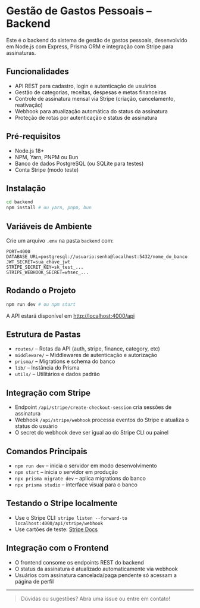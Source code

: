 # Gestão de Gastos Pessoais – Backend

Este é o backend do sistema de gestão de gastos pessoais, desenvolvido em Node.js com Express, Prisma ORM e integração com Stripe para assinaturas.

## Funcionalidades
- API REST para cadastro, login e autenticação de usuários
- Gestão de categorias, receitas, despesas e metas financeiras
- Controle de assinatura mensal via Stripe (criação, cancelamento, reativação)
- Webhook para atualização automática do status da assinatura
- Proteção de rotas por autenticação e status de assinatura

## Pré-requisitos
- Node.js 18+
- NPM, Yarn, PNPM ou Bun
- Banco de dados PostgreSQL (ou SQLite para testes)
- Conta Stripe (modo teste)

## Instalação
```bash
cd backend
npm install # ou yarn, pnpm, bun
```

## Variáveis de Ambiente
Crie um arquivo `.env` na pasta `backend` com:
```
PORT=4000
DATABASE_URL=postgresql://usuario:senha@localhost:5432/nome_do_banco
JWT_SECRET=sua_chave_jwt
STRIPE_SECRET_KEY=sk_test_...
STRIPE_WEBHOOK_SECRET=whsec_...
```

## Rodando o Projeto
```bash
npm run dev # ou npm start
```
A API estará disponível em [http://localhost:4000/api](http://localhost:4000/api)

## Estrutura de Pastas
- `routes/` – Rotas da API (auth, stripe, finance, category, etc)
- `middleware/` – Middlewares de autenticação e autorização
- `prisma/` – Migrations e schema do banco
- `lib/` – Instância do Prisma
- `utils/` – Utilitários e dados padrão

## Integração com Stripe
- Endpoint `/api/stripe/create-checkout-session` cria sessões de assinatura
- Webhook `/api/stripe/webhook` processa eventos do Stripe e atualiza o status do usuário
- O secret do webhook deve ser igual ao do Stripe CLI ou painel

## Comandos Principais
- `npm run dev` – inicia o servidor em modo desenvolvimento
- `npm start` – inicia o servidor em produção
- `npx prisma migrate dev` – aplica migrations do banco
- `npx prisma studio` – interface visual para o banco

## Testando o Stripe localmente
- Use o Stripe CLI: `stripe listen --forward-to localhost:4000/api/stripe/webhook`
- Use cartões de teste: [Stripe Docs](https://stripe.com/docs/testing)

## Integração com o Frontend
- O frontend consome os endpoints REST do backend
- O status da assinatura é atualizado automaticamente via webhook
- Usuários com assinatura cancelada/paga pendente só acessam a página de perfil

---

> Dúvidas ou sugestões? Abra uma issue ou entre em contato! 